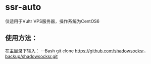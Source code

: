 # ssr-auto
仅适用于Vultr VPS服务器，操作系统为CentOS6

使用方法：
--------
在主目录下输入：
···Bash
git clone https://github.com/shadowsocksr-backup/shadowsocksr.git
